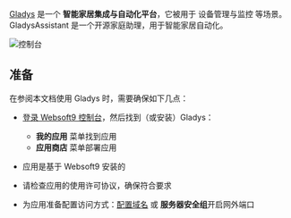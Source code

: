 [Gladys](https://gladysassistant.com/) 是一个 **智能家居集成与自动化平台**，它被用于 设备管理与监控  等场景。GladysAssistant 是一个开源家庭助理，用于智能家居自动化。


![控制台](https://libs.websoft9.com/Websoft9/DocsPicture/zh/gladys/gladys-gui-websoft9.png)


## 准备

在参阅本文档使用 Gladys 时，需要确保如下几点：

- [登录 Websoft9 控制台](./login-console)，然后找到（或安装）Gladys：
  - **我的应用** 菜单找到应用 
  - **应用商店** 菜单部署应用

- 应用是基于 Websoft9 安装的

- 请检查应用的使用许可协议，确保符合要求


- 为应用准备配置访问方式：[配置域名](./domain-set) 或 **服务器安全组**开启网外端口